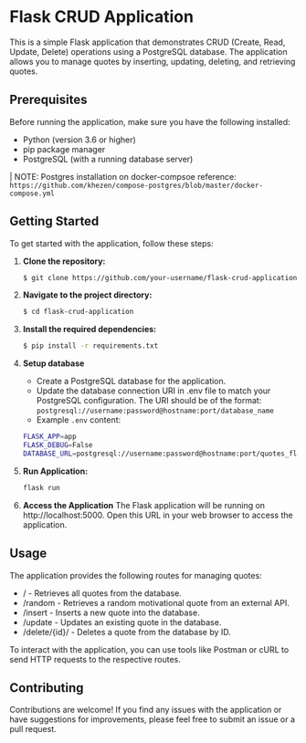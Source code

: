 # Flask CRUD Application

This is a simple Flask application that demonstrates CRUD (Create, Read, Update, Delete) operations using a PostgreSQL database. The application allows you to manage quotes by inserting, updating, deleting, and retrieving quotes.

## Prerequisites

Before running the application, make sure you have the following installed:

- Python (version 3.6 or higher)
- pip package manager
- PostgreSQL (with a running database server)

| NOTE: Postgres installation on docker-compsoe reference: `https://github.com/khezen/compose-postgres/blob/master/docker-compose.yml`

## Getting Started

To get started with the application, follow these steps:

1. **Clone the repository:**

   ```bash
   $ git clone https://github.com/your-username/flask-crud-application.git

2. **Navigate to the project directory:**
    ```bash
    $ cd flask-crud-application
3. **Install the required dependencies:**
    ```bash
    $ pip install -r requirements.txt

4. **Setup database**
    - Create a PostgreSQL database for the application.
    - Update the database connection URI in .env file to match your PostgreSQL configuration. The URI should be of the format: 
    `postgresql://username:password@hostname:port/database_name`
    - Example `.env` content:
    ```bash
    FLASK_APP=app
    FLASK_DEBUG=False
    DATABASE_URL=postgresql://username:password@hostname:port/quotes_flask_curd
    ```
    
5. **Run Application:**
    ```bash
    flask run
6. **Access the Application**
    The Flask application will be running on http://localhost:5000. Open this URL in your web browser to access the application.

## Usage
The application provides the following routes for managing quotes:

- / - Retrieves all quotes from the database.
- /random - Retrieves a random motivational quote from an external API.
- /insert - Inserts a new quote into the database.
- /update - Updates an existing quote in the database.
- /delete/{id}/ - Deletes a quote from the database by ID.

To interact with the application, you can use tools like Postman or cURL to send HTTP requests to the respective routes.

## Contributing
Contributions are welcome! If you find any issues with the application or have suggestions for improvements, please feel free to submit an issue or a pull request.
